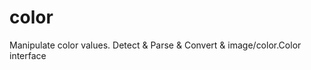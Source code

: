 # color
Manipulate color values. Detect &amp; Parse &amp; Convert &amp; image/color.Color interface
